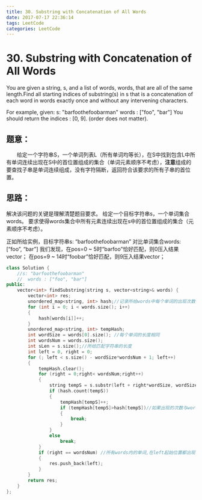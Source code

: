 ```yaml
---
title: 30. Substring with Concatenation of All Words
date: 2017-07-17 22:36:14
tags: LeetCode
categories: LeetCode
---
```


# 30. Substring with Concatenation of All Words

You are given a string, s, and a list of words, words, that are all of the same length.Find all starting indices of substring(s) in s that is a concatenation of each word in words exactly once and without any intervening characters.

For example, given:
s: "barfoothefoobarman"
words : ["foo", "bar"]
You should return the indices : [0, 9].
(order does not matter).

<!--more-->

## 题意：

　　给定一个字符串S，一个单词列表L（所有单词均等长），在S中找到包含L中所有单词连续出现在S中的首位置组成的集合（单词元素顺序不考虑），**注意**组成的要查找子串是单词连续组成，没有字符隔断，返回符合该要求的所有子串的首位置。

## 思路：

解决该问题的关键是理解清楚题目要求。
给定一个目标字符串s，一个单词集合words。
要求使得words集合中所有元素连续出现在s中的首位置组成的集合（元素顺序不考虑）。

正如所给实例，目标字符串s: “barfoothefoobarman”
对比单词集合words: [“foo”, “bar”]
我们发现，在pos=0 ~ 5时“barfoo”恰好匹配，则0压入结果vector；
在pos=9 ~ 14时“foobar”恰好匹配，则9压入结果vector；

```c++
class Solution {
	//s: "barfoothefoobarman"
	//	words : ["foo", "bar"]
public:
	vector<int> findSubstring(string s, vector<string>& words) {
		vector<int> res;
		unordered_map<string, int> hash;//记录所给words中每个单词的出现次数
		for (int i = 0; i < words.size(); i++)
		{
			hash[words[i]]++;
		}
		unordered_map<string, int> tempHash;
		int wordSize = words[0].size(); //每个单词的长度相同
		int wordsNum = words.size();
		int sLen = s.size();//所给匹配字符串的长度
		int left = 0, right = 0;
		for (; left < s.size() - wordSize*wordsNum + 1; left++)
		{
			tempHash.clear();
			for (right = 0;right< wordsNum;right++)
			{
				string tempS = s.substr(left + right*wordSize, wordSize);//检验当前单词是否属于words以及出现的次数是否一致
				if (hash.count(tempS))
				{
					tempHash[tempS]++;
					if (tempHash[tempS]>hash[tempS])//如果出现的次数与words不一致，则返回错误
					{
						break;
					}
				}
				else
					break;
			}
			if (right == wordsNum) //所有words内的单词,在left起始位置都出现，则将下标i存入结果的vector中
			{
				res.push_back(left);
			}
		}
		return res;
	}
};
```

